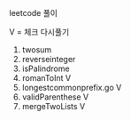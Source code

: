 leetcode 풀이

V = 체크 다시풀기

1. twosum 
2. reverseinteger 
3. isPalindrome 
4. romanToInt V
5. longestcommonprefix.go V
6. validParenthese V
7. mergeTwoLists V